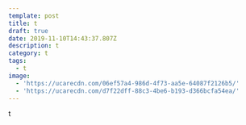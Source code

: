 ```yaml
---
template: post
title: t
draft: true
date: 2019-11-10T14:43:37.807Z
description: t
category: t
tags:
  - t
image:
  - 'https://ucarecdn.com/06ef57a4-986d-4f73-aa5e-64087f2126b5/'
  - 'https://ucarecdn.com/d7f22dff-88c3-4be6-b193-d366bcfa54ea/'
---
```

t
